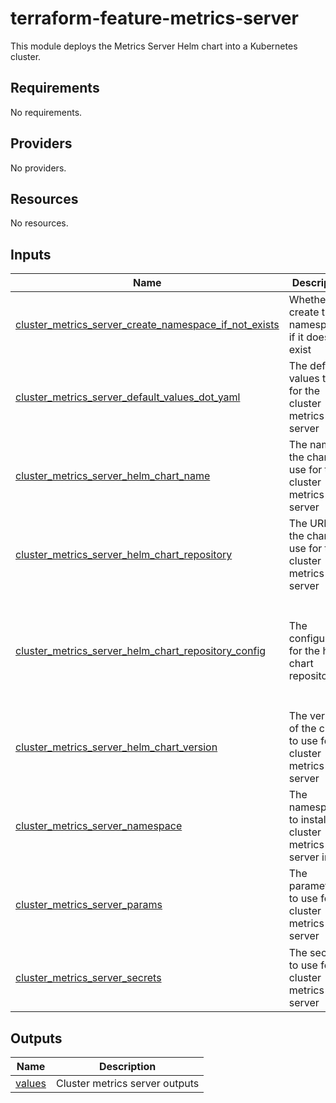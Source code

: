 <!-- BEGIN_TF_DOCS -->
# terraform-feature-metrics-server

This module deploys the Metrics Server Helm chart into a Kubernetes cluster. 

## Requirements

No requirements.
## Providers

No providers.
## Resources

No resources.
## Inputs

| Name | Description | Type | Default | Required |
|------|-------------|------|---------|:--------:|
| <a name="input_cluster_metrics_server_create_namespace_if_not_exists"></a> [cluster\_metrics\_server\_create\_namespace\_if\_not\_exists](#input\_cluster\_metrics\_server\_create\_namespace\_if\_not\_exists) | Whether to create the namespace if it does not exist | `bool` | `true` | no |
| <a name="input_cluster_metrics_server_default_values_dot_yaml"></a> [cluster\_metrics\_server\_default\_values\_dot\_yaml](#input\_cluster\_metrics\_server\_default\_values\_dot\_yaml) | The default values to use for the cluster metrics server | `string` | `null` | no |
| <a name="input_cluster_metrics_server_helm_chart_name"></a> [cluster\_metrics\_server\_helm\_chart\_name](#input\_cluster\_metrics\_server\_helm\_chart\_name) | The name of the chart to use for the cluster metrics server | `string` | `"kube-metrics-server"` | no |
| <a name="input_cluster_metrics_server_helm_chart_repository"></a> [cluster\_metrics\_server\_helm\_chart\_repository](#input\_cluster\_metrics\_server\_helm\_chart\_repository) | The URL of the chart to use for the cluster metrics server | `string` | `"oci://public.registry.jetbrains.space/p/helm/library"` | no |
| <a name="input_cluster_metrics_server_helm_chart_repository_config"></a> [cluster\_metrics\_server\_helm\_chart\_repository\_config](#input\_cluster\_metrics\_server\_helm\_chart\_repository\_config) | The configuration for the helm chart repository | <pre>object({<br>    repository_key_file  = optional(string)<br>    repository_cert_file = optional(string)<br>    repository_ca_file   = optional(string)<br>    repository_username  = optional(string)<br>    repository_password  = optional(string)<br>  })</pre> | `null` | no |
| <a name="input_cluster_metrics_server_helm_chart_version"></a> [cluster\_metrics\_server\_helm\_chart\_version](#input\_cluster\_metrics\_server\_helm\_chart\_version) | The version of the chart to use for the cluster metrics server | `string` | `"3.12.0"` | no |
| <a name="input_cluster_metrics_server_namespace"></a> [cluster\_metrics\_server\_namespace](#input\_cluster\_metrics\_server\_namespace) | The namespace to install the cluster metrics server into | `string` | `"kube-monitoring"` | no |
| <a name="input_cluster_metrics_server_params"></a> [cluster\_metrics\_server\_params](#input\_cluster\_metrics\_server\_params) | The parameters to use for the cluster metrics server | <pre>list(object({<br>    name  = string<br>    value = any<br>  }))</pre> | `[]` | no |
| <a name="input_cluster_metrics_server_secrets"></a> [cluster\_metrics\_server\_secrets](#input\_cluster\_metrics\_server\_secrets) | The secrets to use for the cluster metrics server | <pre>list(object({<br>    name  = string<br>    value = any<br>  }))</pre> | `[]` | no |
## Outputs

| Name | Description |
|------|-------------|
| <a name="output_values"></a> [values](#output\_values) | Cluster metrics server outputs |
<!-- END_TF_DOCS -->